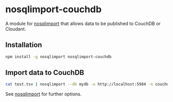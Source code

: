 # nosqlimport-couchdb

A module for [nosqlimport](https://www.npmjs.com/package/nosqlimport) that allows data to be published to CouchDB or Cloudant.

## Installation

```sh
npm install -g nosqlimport nosqlimport-couchdb
```

## Import data to CouchDB

```sh
cat test.tsv | nosqlimport --db mydb -u http://localhost:5984 -n couchdb
```

See [nosqlimport](https://www.npmjs.com/package/nosqlimport) for further options.
